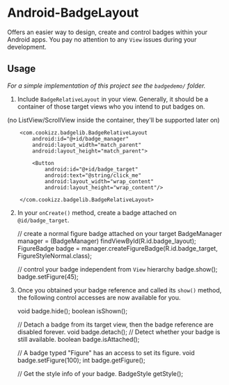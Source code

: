 # Android-BadgeLayout
Offers an easier way to design, create and control badges within your Android apps. You pay no attention to any `View` issues during your development.

## Usage
*For a simple implementation of this project see the `badgedemo/` folder.*

  1. Include `BadgeRelativeLayout` in your view. Generally, it should be a container of those target views who you intend to put badges on.
  
  (no ListView/ScrollView inside the container, they'll be supported later on)
  
        <com.cookizz.badgelib.BadgeRelativeLayout
            android:id="@+id/badge_manager"
            android:layout_width="match_parent"
            android:layout_height="match_parent">
            
            <Button
                android:id="@+id/badge_target"
                android:text="@string/click_me"
                android:layout_width="wrap_content"
                android:layout_height="wrap_content"/>

        </com.cookizz.badgelib.BadgeRelativeLayout>

  2. In your `onCreate()` method, create a badge attached on `@id/badge_target`.

        // create a normal figure badge attached on your target
        BadgeManager manager = (BadgeManager) findViewById(R.id.badge_layout);
        FigureBadge badge = 
                manager.createFigureBadge(R.id.badge_target, FigureStyleNormal.class);
        
        // control your badge independent from `View` hierarchy
        badge.show();
        badge.setFigure(45);
    
  3. Once you obtained your badge reference and called its `show()` method, the following control accesses are now available for you.

        void badge.hide();
        boolean isShown();
        
        // Detach a badge from its target view, then the badge reference are disabled forever.
        void badge.detach();
        // Detect whether your badge is still available.
        boolean badge.isAttached();
        
        // A badge typed "Figure" has an access to set its figure.
        void badge.setFigure(100);
        int badge.getFigure();
        
        // Get the style info of your badge.
        BadgeStyle getStyle();
